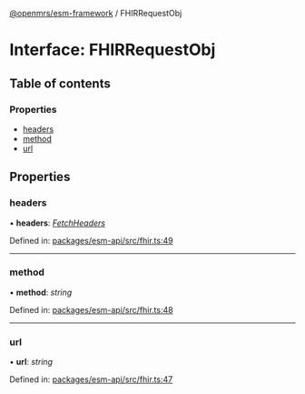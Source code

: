 [@openmrs/esm-framework](../API.md) / FHIRRequestObj

# Interface: FHIRRequestObj

## Table of contents

### Properties

- [headers](fhirrequestobj.md#headers)
- [method](fhirrequestobj.md#method)
- [url](fhirrequestobj.md#url)

## Properties

### headers

• **headers**: [*FetchHeaders*](fetchheaders.md)

Defined in: [packages/esm-api/src/fhir.ts:49](https://github.com/openmrs/openmrs-esm-core/blob/master/packages/esm-api/src/fhir.ts#L49)

___

### method

• **method**: *string*

Defined in: [packages/esm-api/src/fhir.ts:48](https://github.com/openmrs/openmrs-esm-core/blob/master/packages/esm-api/src/fhir.ts#L48)

___

### url

• **url**: *string*

Defined in: [packages/esm-api/src/fhir.ts:47](https://github.com/openmrs/openmrs-esm-core/blob/master/packages/esm-api/src/fhir.ts#L47)
